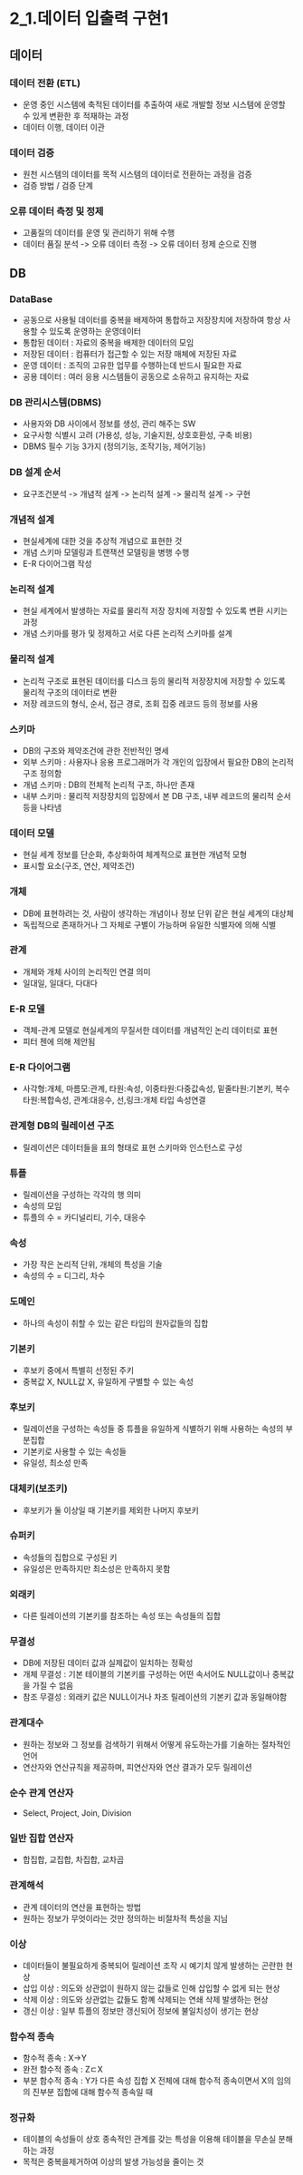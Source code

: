 # 2_1.데이터 입출력 구현1

## 데이터

### 데이터 전환 (ETL)
- 운영 중인 시스템에 축적된 데이터를 추출하여 새로 개발할 정보 시스템에 운영할 수 있게 변환한 후 적재하는 과정
- 데이터 이행, 데이터 이관

### 데이터 검증
- 원천 시스템의 데이터를 목적 시스템의 데이터로 전환하는 과정을 검증
- 검증 방법 / 검증 단계

### 오류 데이터 측정 및 정제
- 고품질의 데이터를 운영 및 관리하기 위해 수행
- 데이터 품질 분석 -> 오류 데이터 측정 -> 오류 데이터 정제 순으로 진행


## DB

### DataBase
- 공동으로 사용될 데이터를 중복을 배제하여 통합하고 저장장치에 저장하여 항상 사용할 수 있도록 운영하는 운영데이터
- 통합된 데이터 : 자료의 중복을 배제한 데이터의 모임
- 저장된 데이터 : 컴퓨터가 접근할 수 있는 저장 매체에 저장된 자료
- 운영 데이터 : 조직의 고유한 업무를 수행하는데 반드시 필요한 자료
- 공용 데이터 : 여러 응용 시스템들이 공동으로 소유하고 유지하는 자료

### DB 관리시스템(DBMS)
- 사용자와 DB 사이에서 정보를 생성, 관리 해주는 SW
- 요구사항 식별시 고려 (가용성, 성능, 기술지원, 상호호환성, 구축 비용)
- DBMS 필수 기능 3가지 (정의기능, 조작기능, 제어기능)

### DB 설계 순서
- 요구조건분석 -> 개념적 설계 -> 논리적 설계 -> 물리적 설계 -> 구현

### 개념적 설계
- 현실세계에 대한 것을 추상적 개념으로 표현한 것
- 개념 스키마 모델링과 트랜잭션 모델링을 병행 수행
- E-R 다이어그램 작성

### 논리적 설계
- 현실 세계에서 발생하는 자료를 물리적 저장 장치에 저장할 수 있도록 변환 시키는 과정
- 개념 스키마를 평가 및 정제하고 서로 다른 논리적 스키마를 설계

### 물리적 설계
- 논리적 구조로 표현된 데이터를 디스크 등의 물리적 저장장치에 저장할 수 있도록 물리적 구조의 데이터로 변환
- 저장 레코드의 형식, 순서, 접근 경로, 조회 집중 레코드 등의 정보를 사용

### 스키마
- DB의 구조와 제약조건에 관한 전반적인 명세
- 외부 스키마 : 사용자나 응용 프로그래머가 각 개인의 입장에서 필요한 DB의 논리적 구조 정의함
- 개념 스키마 : DB의 전체적 논리적 구조, 하나만 존재
- 내부 스키마 : 물리적 저장장치의 입장에서 본 DB 구조, 내부 레코드의 물리적 순서등을 나타냄


### 데이터 모델
- 현실 세계 정보를 단순화, 추상화하여 체계적으로 표현한 개념적 모형
- 표시할 요소(구조, 연산, 제약조건)

### 개체
- DB에 표현하려는 것, 사람이 생각하는 개념이나 정보 단위 같은 현실 세계의 대상체
- 독립적으로 존재하거나 그 자체로 구별이 가능하며 유일한 식별자에 의해 식별

### 관계
- 개체와 개체 사이의 논리적인 연결 의미
- 일대일, 일대다, 다대다

### E-R 모델
- 객체-관계 모델로 현실세계의 무질서한 데이터를 개념적인 논리 데이터로 표현
- 피터 첸에 의해 제안됨

### E-R 다이어그램
- 사각형:개체, 마름모:관계, 타원:속성, 이중타원:다중값속성, 밑줄타원:기본키, 복수타원:복합속성, 관계:대응수, 선,링크:개체 타입 속성연결


### 관계형 DB의 릴레이션 구조
- 릴레이션은 데이터들을 표의 형태로 표현 스키마와 인스턴스로 구성

### 튜플
- 릴레이션을 구성하는 각각의 행 의미
- 속성의 모임
- 튜플의 수 = 카디널리티, 기수, 대응수

### 속성 
- 가장 작은 논리적 단위, 개체의 특성을 기술
- 속성의 수 = 디그리, 차수

### 도메인
- 하나의 속성이 취할 수 있는 같은 타입의 원자값들의 집합

### 기본키
- 후보키 중에서 특별히 선정된 주키
- 중복값 X, NULL값 X, 유일하게 구별할 수 있는 속성

### 후보키
- 릴레이션을 구성하는 속성들 중 튜플을 유일하게 식별하기 위해 사용하는 속성의 부분집합
- 기본키로 사용할 수 있는 속성들
- 유일성, 최소성 만족

### 대체키(보조키)
- 후보키가 둘 이상일 때 기본키를 제외한 나머지 후보키

### 슈퍼키
- 속성들의 집합으로 구성된 키
- 유일성은 만족하지만 최소성은 만족하지 못함

### 외래키
- 다른 릴레이션의 기본키를 참조하는 속성 또는 속성들의 집합

### 무결성
- DB에 저장된 데이터 값과 실제값이 일치하는 정확성
- 개체 무결성 : 기본 테이블의 기본키를 구성하는 어떤 속서어도 NULL값이나 중복값을 가질 수 없음
- 참조 무결성 : 외래키 값은 NULL이거나 차조 릴레이션의 기본키 값과 동일해야함

### 관계대수
- 원하는 정보와 그 정보를 검색하기 위해서 어떻게 유도하는가를 기술하는 절차적인 언어
- 연산자와 연산규칙을 제공하며, 피연산자와 연산 결과가 모두 릴레이션

### 순수 관계 연산자
- Select, Project, Join, Division

### 일반 집합 연산자
- 합집합, 교집합, 차집합, 교차곱

### 관계해석
- 관계 데이터의 연산을 표현하는 방법
- 원하는 정보가 무엇이라는 것만 정의하는 비절차적 특성을 지님

### 이상
- 데이터들이 불필요하게 중복되어 릴레이션 조작 시 예기치 않게 발생하는 곤란한 현상
- 삽입 이상 : 의도와 상관없이 원하지 않는 값들로 인해 삽입할 수 없게 되는 현상
- 삭제 이상 : 의도와 상관없는 값들도 함꼐 삭제되는 연쇄 삭제 발생하는 현상
- 갱신 이상 : 일부 튜플의 정보만 갱신되어 정보에 불일치성이 생기는 현상

### 함수적 종속
- 함수적 종속 : X->Y
- 완전 함수적 종속 : ZㄷX
- 부분 함수적 종속 : Y가 다른 속성 집합 X 전체에 대해 함수적 종속이면서 X의 임의의 진부분 집합에 대해 함수적 종속일 때

### 정규화
- 테이블의 속성들이 상호 종속적인 관계를 갖는 특성을 이용해 테이블을 무손실 분해하는 과정
- 목적은 중복을제거하여 이상의 발생 가능성을 줄이는 것
